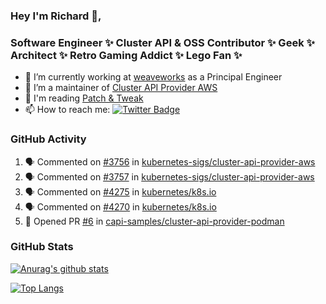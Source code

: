 ### Hey I'm Richard 👋, 

<h3 align="left">Software Engineer ✨ Cluster API & OSS Contributor ✨ Geek ✨ Architect ✨ Retro Gaming Addict ✨ Lego Fan ✨</h3>

- 🔭 I’m currently working at [weaveworks](https://github.com/weaveworks) as a Principal Engineer
- 👯 I’m a maintainer of [Cluster API Provider AWS](https://github.com/kubernetes-sigs/cluster-api-provider-aws)
- 💬 I'm reading [Patch & Tweak](https://bjooks.com/products/patch-tweak-exploring-modular-synthesis)
- 📫 How to reach me: [![Twitter Badge](https://img.shields.io/badge/-@fruit_case-00acee?style=flat&logo=Twitter&logoColor=white)](https://twitter.com/intent/follow?screen_name=fruit_case "Follow on Twitter")

### GitHub Activity 

<!--START_SECTION:activity-->
1. 🗣 Commented on [#3756](https://github.com/kubernetes-sigs/cluster-api-provider-aws/issues/3756) in [kubernetes-sigs/cluster-api-provider-aws](https://github.com/kubernetes-sigs/cluster-api-provider-aws)
2. 🗣 Commented on [#3757](https://github.com/kubernetes-sigs/cluster-api-provider-aws/issues/3757) in [kubernetes-sigs/cluster-api-provider-aws](https://github.com/kubernetes-sigs/cluster-api-provider-aws)
3. 🗣 Commented on [#4275](https://github.com/kubernetes/k8s.io/issues/4275) in [kubernetes/k8s.io](https://github.com/kubernetes/k8s.io)
4. 🗣 Commented on [#4270](https://github.com/kubernetes/k8s.io/issues/4270) in [kubernetes/k8s.io](https://github.com/kubernetes/k8s.io)
5. 💪 Opened PR [#6](https://github.com/capi-samples/cluster-api-provider-podman/pull/6) in [capi-samples/cluster-api-provider-podman](https://github.com/capi-samples/cluster-api-provider-podman)
<!--END_SECTION:activity-->

### GitHub Stats

[![Anurag's github stats](https://github-readme-stats.vercel.app/api?username=richardcase&count_private=true&show_icons=true)](https://github.com/anuraghazra/github-readme-stats)

[![Top Langs](https://github-readme-stats.vercel.app/api/top-langs/?username=richardcase&hide=html&layout=compact)](https://github.com/anuraghazra/github-readme-stats)
